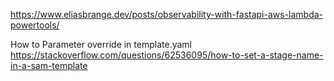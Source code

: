 
https://www.eliasbrange.dev/posts/observability-with-fastapi-aws-lambda-powertools/

How to Parameter override in template.yaml
https://stackoverflow.com/questions/62536095/how-to-set-a-stage-name-in-a-sam-template
